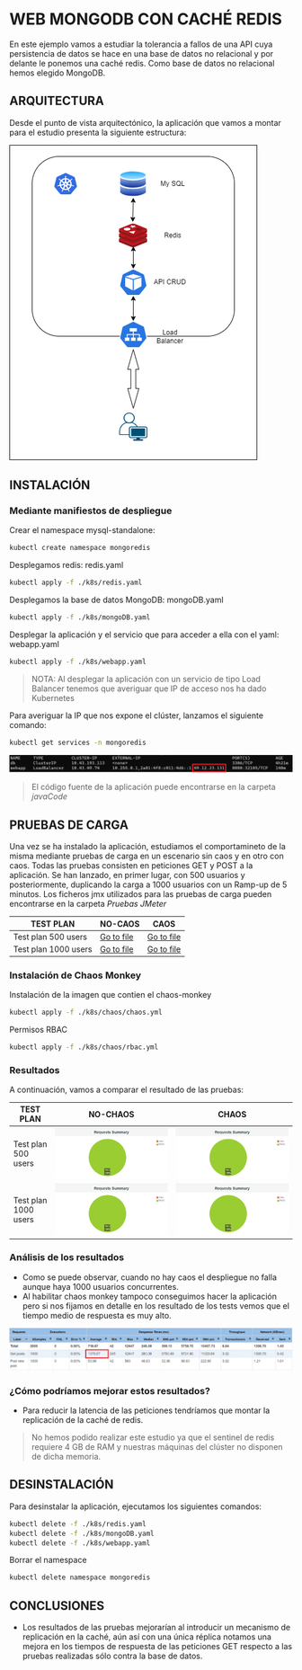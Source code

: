 # WEB MONGODB CON CACHÉ REDIS

En este ejemplo vamos a estudiar la tolerancia a fallos de una API cuya persistencia de datos se hace en una base de datos no relacional y por delante le ponemos una caché redis. Como base de datos no relacional hemos elegido MongoDB.



## ARQUITECTURA

Desde el punto de vista arquitectónico, la aplicación que vamos a montar para el estudio presenta la siguiente estructura:

![Architecture](./Images/Architecture.png)



## INSTALACIÓN

### Mediante manifiestos de despliegue

Crear el namespace mysql-standalone:
```sh
kubectl create namespace mongoredis
```

Desplegamos redis: redis.yaml 
```sh
kubectl apply -f ./k8s/redis.yaml
```

Desplegamos la base de datos MongoDB: mongoDB.yaml 
```sh
kubectl apply -f ./k8s/mongoDB.yaml
```

Desplegar la aplicación y el servicio que para acceder a ella con el yaml: webapp.yaml

```sh
kubectl apply -f ./k8s/webapp.yaml
```

> NOTA: Al desplegar la aplicación con un servicio de tipo Load Balancer tenemos que averiguar que IP de acceso nos ha dado Kubernetes

Para averiguar la IP que nos expone el clúster, lanzamos el siguiente comando:
```sh
kubectl get services -n mongoredis
```
![ExternalIP](./Images/externalip.png)

> El código fuente de la aplicación puede encontrarse en la carpeta *javaCode*



## PRUEBAS DE CARGA

Una vez se ha instalado la aplicación, estudiamos el comportamineto de la misma mediante pruebas de carga en un escenario sin caos y en otro con caos. Todas las pruebas consisten en peticiones GET y POST a la aplicación. Se han lanzado, en primer lugar, con 500 usuarios y posteriormente, duplicando la carga a 1000 usuarios con un Ramp-up de 5 minutos. 
Los ficheros jmx utilizados para las pruebas de carga pueden encontrarse en la carpeta *Pruebas JMeter*

| TEST PLAN| NO-CAOS| CAOS |
| --- | --- | --- |
| Test plan 500 users | [Go to file](./Pruebas%20JMeter/TestPlanWebMongoRedis-500Users-No-Chaos.jmx) | [Go to file](./Pruebas%20JMeter/TestPlanWebMongoRedis-500Users-Chaos.jmx) |
| Test plan 1000 users | [Go to file](./Pruebas%20JMeter/TestPlanWebMongoRedis-500Users-No-Chaos.jmx) | [Go to file](./Pruebas%20JMeter/TestPlanWebMongoRedis-1000Users-Chaos.jmx) |

### Instalación de Chaos Monkey

Instalación de la imagen que contien el chaos-monkey
```sh
kubectl apply -f ./k8s/chaos/chaos.yml
```
Permisos RBAC
```sh
kubectl apply -f ./k8s/chaos/rbac.yml
```

### Resultados 

A continuación, vamos a comparar el resultado de las pruebas:

| TEST PLAN| NO-CHAOS| CHAOS |
| --- | --- | --- |
| Test plan 500 users | ![500NoChaos](./Images/500-users-no-chaos.png) | ![500Chaos](./Images/500-users-chaos.png) |
| Test plan 1000 users | ![1000NoChaos](./Images/1000-users-no-chaos.png) | ![1000Chaos](./Images/1000-users-chaos.png) |


### Análisis de los resultados 

- Como se puede observar, cuando no hay caos el despliegue no falla aunque haya 1000 usuarios concurrentes.
- Al habilitar chaos monkey tampoco conseguimos hacer la aplicación pero si nos fijamos en detalle en los resultado de los tests vemos que el tiempo medio de respuesta es muy alto.

![statistics](./Images/statistics.png)
 

### ¿Cómo podríamos mejorar estos resultados?

- Para reducir la latencia de las peticiones tendríamos que montar la replicación de la caché de redis.

> No hemos podido realizar este estudio ya que el sentinel de redis requiere 4 GB de RAM y nuestras máquinas del clúster no disponen de dicha memoria.


## DESINSTALACIÓN

Para desinstalar la aplicación, ejecutamos los siguientes comandos:

```sh
kubectl delete -f ./k8s/redis.yaml
kubectl delete -f ./k8s/mongoDB.yaml
kubectl delete -f ./k8s/webapp.yaml
```

Borrar el namespace
```sh
kubectl delete namespace mongoredis
```

## CONCLUSIONES

- Los resultados de las pruebas mejorarían al introducir un mecanismo de replicación en la caché, aún así con una única réplica notamos una mejora en los tiempos de respuesta de las peticiones GET respecto a las pruebas realizadas sólo contra la base de datos.
